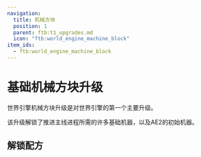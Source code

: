 ```yaml
---
navigation:
  title: 机械方块
  position: 1
  parent: ftb:t1_upgrades.md
  icon: "ftb:world_engine_machine_block"
item_ids:
  - ftb:world_engine_machine_block
---
```

# 基础机械方块升级

<ItemImage id="ftb:world_engine_machine_block" scale="3" />

<Color id="green">世界引擎机械方块</Color>升级是对<Color id="gold">世界引擎</Color>的第一个主要升级。

该升级解锁了推进主线进程所需的许多基础机器，以及<Color id="gold">AE2</Color>的初始机器。

## 解锁配方

<ItemGrid>
  <ItemIcon id="pipez:item_pipe" />
  <ItemIcon id="pipez:fluid_pipe" />
  <ItemIcon id="pipez:energy_pipe" />
  <ItemIcon id="pipez:gas_pipe" />
  <ItemIcon id="ae2:flawless_budding_quartz" />
  <ItemIcon id="ae2:crystal_resonance_generator" />
  <ItemIcon id="ae2:energy_acceptor" />
  <ItemIcon id="rftoolsbase:machine_frame" />
  <ItemIcon id="rftoolsbuilder:builder" />
  <ItemIcon id="compactmachines:personal_shrinking_device" />
  <ItemIcon id="mekanism:basic_tier_installer" />
  <ItemIcon id="ironfurnaces:augment_generator" />
</ItemGrid>
